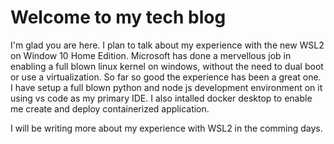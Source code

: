 # Welcome to my tech blog

I'm glad you are here. I plan to talk about my experience with the new WSL2 on Window 10 Home Edition.
Microsoft has done a mervellous job in enabling a full blown linux kernel on windows, without the need to
dual boot or use a virtualization. So far so good the experience has been a great one. I have setup a full
blown python and node js development environment on it using vs code as my primary IDE. I also intalled docker desktop
to enable me create and deploy containerized application.

I will be writing more about my experience with WSL2 in the comming days.
